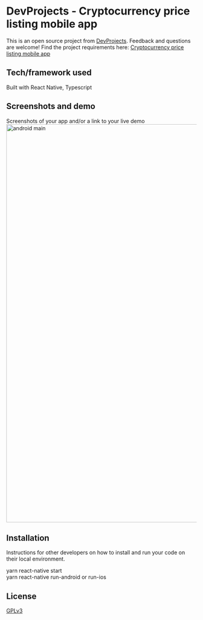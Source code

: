# DevProjects - Cryptocurrency price listing mobile app

This is an open source project from [DevProjects](http://www.codementor.io/projects). Feedback and questions are welcome!
Find the project requirements here: [Cryptocurrency price listing mobile app](https://www.codementor.io/projects/mobile/cryptocurrency-price-listing-mobile-app-atx32meo88)

## Tech/framework used
Built with React Native, Typescript

## Screenshots and demo
Screenshots of your app and/or a link to your live demo<br />
<img width="1052" alt="android main" src="https://raw.githubusercontent.com/iNoles/reactnative-crypto/main/screenshot.png">

## Installation
Instructions for other developers on how to install and run your code on their local environment.

yarn react-native start<br />
yarn react-native run-android or run-ios

## License
[GPLv3](https://choosealicense.com/licenses/gpl-3.0/)
